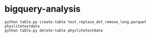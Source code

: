 # bigquery-analysis

```
python table.py create-table test_replace_dot_remove_long.parquet physlitetestdata
python table.py delete-table physlitetestdata
```
